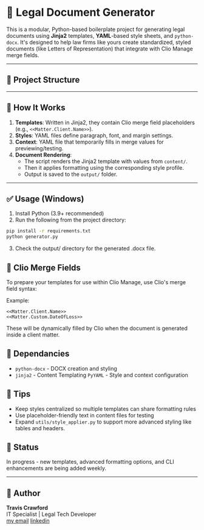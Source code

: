 # 🧾 Legal Document Generator

This is a modular, Python-based boilerplate project for generating legal documents using **Jinja2** templates, **YAML**-based style sheets, and `python-docx`. It's designed to help law firms like yours create standardized, styled documents (like Letters of Representation) that integrate with Clio Manage merge fields.

---

## 📁 Project Structure


---

## 🚀 How It Works

1. **Templates**: Written in Jinja2, they contain Clio merge field placeholders (e.g., `<<Matter.Client.Name>>`).
2. **Styles**: YAML files define paragraph, font, and margin settings.
3. **Context**: YAML file that temporarily fills in merge values for previewing/testing.
4. **Document Rendering**:
   - The script renders the Jinja2 template with values from `content/`.
   - Then it applies formatting using the corresponding style profile.
   - Output is saved to the `output/` folder.

---

## ✅ Usage (Windows)

1. Install Python (3.9+ recommended)
2. Run the following from the project directory:

```bash
pip install -r requirements.txt
python generator.py
```
3. Check the output/ directory for the generated .docx file. 

## 🔄 Clio Merge Fields

To prepare your templates for use within Clio Manage, use Clio's merge field syntax: 

Example:

```
<<Matter.Client.Name>>
<<Matter.Custom.DateOfLoss>>
```

These will be dynamically filled by Clio when the document is generated inside a client matter.

## 🔧 Dependancies

* ```python-docx``` - DOCX creation and styling
* ```jinja2``` - Content Templating
```PyYAML``` - Style and context configuration

## 🧠 Tips

* Keep styles centralized so multiple templates can share formatting rules
* Use placeholder-friendly text in content files for testing
* Expand ```utils/style_applier.py``` to support more advanced styling like tables and headers.

## 📌 Status

In progress - new templates, advanced formatting options, and CLI enhancements are being added weekly. 


---

## 👤 Author

**Travis Crawford**  
IT Specialist | Legal Tech Developer  
[my email](solutionpartner@cfelab.com)
[linkedin](https://www.linkedin.com/in/t-crawford29)

